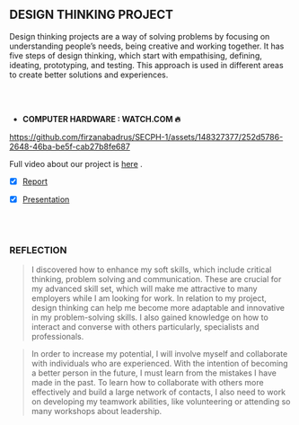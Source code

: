 ## DESIGN THINKING PROJECT
Design thinking projects are a way of solving problems by focusing on understanding people’s needs, being creative and working together. It has five steps of design thinking, which start with empathising, defining, ideating, prototyping, and testing. This approach is used in different areas to create better solutions and experiences.

<br>
<br>

- **COMPUTER HARDWARE : WATCH.COM 🔥**

https://github.com/firzanabadrus/SECPH-1/assets/148327377/252d5786-2648-46ba-be5f-cab27b8fe687

Full video about our project is [here](https://youtu.be/14FR-S98dzE?si=VDcp-4SRphfMaOYg) .


  - [X] [Report](https://github.com/firzanabadrus/SECPH-1/blob/main/SECP1513-Technology%26Information%20System/Report%20Design-Thinking%20Computer%20Hardware.pdf)
  
  - [X] [Presentation](https://github.com/firzanabadrus/SECPH-1/blob/main/SECP1513-Technology%26Information%20System/Presentation%20Design-Thinking.pdf)


<br>
<br>

### **REFLECTION**
>  I discovered how to enhance my soft skills, which include critical thinking, problem solving and communication. These are crucial for my advanced skill set, which will make me attractive to many employers while I am looking for work. In relation to my project, design thinking can help me become more adaptable and innovative in my problem-solving skills. I also gained knowledge on how to interact and converse with others particularly, specialists and professionals.

>  In order to increase my potential, I will involve myself and collaborate with individuals who are experienced. With the intention of becoming a better person in the future, I must learn from the mistakes I have made in the past. To learn how to collaborate with others more effectively and build a large network of contacts, I also need to work on developing my teamwork abilities, like volunteering or attending so many workshops about leadership.

